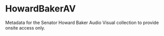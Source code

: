 # HowardBakerAV
Metadata for the Senator Howard Baker Audio Visual collection to provide onsite access only.
